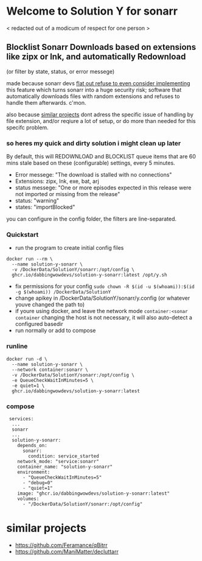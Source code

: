 # Welcome to Solution Y for sonarr

< redacted out of a modicum of respect for one person >




## Blocklist Sonarr Downloads based on extensions like zipx or lnk, and automatically Redownload

(or filter by state, status, or error messege)

made because sonarr devs [flat out refuse to even consider implementing](https://github.com/Sonarr/Sonarr/issues/3709#issuecomment-640946646) this feature which turns sonarr into a huge security risk; software that automatically downloads files with random extensions and refuses to handle them afterwards. c'mon.

also because [similar projects](https://github.com/DabbingWowDevs/SolutionY-Sonarr/blob/main/README.md#similar-projects) dont adress the specific issue of handling by file extension, and/or reqiure a lot of setup, or do more than needed for this specifc problem.

### so heres my quick and dirty solution i might clean up later

By default, this will REDOWNLOAD and BLOCKLIST queue items that are 60 mins stale based on these (configurable) settings, every 5 minutes.

-   Error messege: "The download is stalled with no connections"
-   Extensions: zipx, lnk, exe, bat, arj
-   status messege: "One or more episodes expected in this release were not imported or missing from the release"
-   status: "warning"
-   states: "importBlocked"

you can configure in the config folder, the filters are line-separated.

### Quickstart

-   run the program to create initial config files

```
docker run --rm \
  --name solution-y-sonarr \
  -v /DockerData/SolutionY/sonarr:/opt/config \
  ghcr.io/dabbingwowdevs/solution-y-sonarr:latest /opt/y.sh
```

-   fix permissions for your config `sudo chown -R $(id -u $(whoami)):$(id -g $(whoami)) /DockerData/SolutionY`
-   change apikey in /DockerData/SolutionY/sonarr/y.config (or whatever youve changed the path to)
-   if youre using docker, and leave the network mode `container:<sonar container` changing the host is not necessary, it will also auto-detect a configured basedir 
-   run normally or add to compose

### runline

```
docker run -d \
  --name solution-y-sonarr \
  --network container:sonarr \
  -v /DockerData/SolutionY/sonarr:/opt/config \
  -e QueueCheckWaitInMinutes=5 \
  -e quiet=1 \
  ghcr.io/dabbingwowdevs/solution-y-sonarr:latest
```

### compose

```
 services:
  ...
  sonarr
  ...
  solution-y-sonarr:
    depends_on:
      sonarr:
        condition: service_started
    network_mode: "service:sonarr"
    container_name: "solution-y-sonarr"
    environment:
      - "QueueCheckWaitInMinutes=5"
      - "debug=0"
      - "quiet=1"
    image: "ghcr.io/dabbingwowdevs/solution-y-sonarr:latest"
    volumes:
      - "/DockerData/SolutionY/sonarr:/opt/config"
```


# similar projects
- https://github.com/Feramance/qBitrr
- https://github.com/ManiMatter/decluttarr
